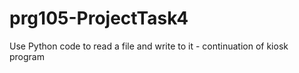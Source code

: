 # prg105-ProjectTask4
Use Python code to read a file and write to it - continuation of kiosk program
